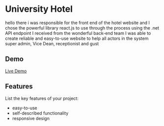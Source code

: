 # University Hotel
hello there i was responsible for the front end of the hotel website and I chose the powerful library react.js to use through
the process using the .net API endpoint I received from the wonderful back-end team I was able to create reliable and easy-to-use
website to help all actors in the system super admin, Vice Dean, receptionist and gust

## Demo

[Live Demo](http://195.246.54.208/)

## Features

List the key features of your project:

- easy-to-use
- self-described functionality
- responsive design
